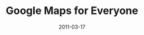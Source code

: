 ---
title: Google Maps for Everyone
date: 2011-03-17
location: Hartford Area Google Technology UG
link: http://www.meetup.com/HartfordGTUG/events/16560497/
---
